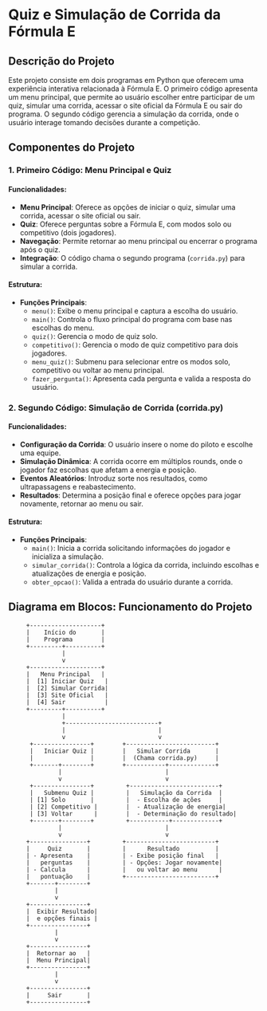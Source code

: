 # Quiz e Simulação de Corrida da Fórmula E

## Descrição do Projeto
Este projeto consiste em dois programas em Python que oferecem uma experiência interativa relacionada à Fórmula E. O primeiro código apresenta um menu principal, que permite ao usuário escolher entre participar de um quiz, simular uma corrida, acessar o site oficial da Fórmula E ou sair do programa. O segundo código gerencia a simulação da corrida, onde o usuário interage tomando decisões durante a competição.

## Componentes do Projeto

### 1. Primeiro Código: Menu Principal e Quiz
#### Funcionalidades:
- **Menu Principal**: Oferece as opções de iniciar o quiz, simular uma corrida, acessar o site oficial ou sair.
- **Quiz**: Oferece perguntas sobre a Fórmula E, com modos solo ou competitivo (dois jogadores).
- **Navegação**: Permite retornar ao menu principal ou encerrar o programa após o quiz.
- **Integração**: O código chama o segundo programa (`corrida.py`) para simular a corrida.

#### Estrutura:
- **Funções Principais**:
  - `menu()`: Exibe o menu principal e captura a escolha do usuário.
  - `main()`: Controla o fluxo principal do programa com base nas escolhas do menu.
  - `quiz()`: Gerencia o modo de quiz solo.
  - `competitivo()`: Gerencia o modo de quiz competitivo para dois jogadores.
  - `menu_quiz()`: Submenu para selecionar entre os modos solo, competitivo ou voltar ao menu principal.
  - `fazer_pergunta()`: Apresenta cada pergunta e valida a resposta do usuário.

### 2. Segundo Código: Simulação de Corrida (corrida.py)
#### Funcionalidades:
- **Configuração da Corrida**: O usuário insere o nome do piloto e escolhe uma equipe.
- **Simulação Dinâmica**: A corrida ocorre em múltiplos rounds, onde o jogador faz escolhas que afetam a energia e posição.
- **Eventos Aleatórios**: Introduz sorte nos resultados, como ultrapassagens e reabastecimento.
- **Resultados**: Determina a posição final e oferece opções para jogar novamente, retornar ao menu ou sair.

#### Estrutura:
- **Funções Principais**:
  - `main()`: Inicia a corrida solicitando informações do jogador e inicializa a simulação.
  - `simular_corrida()`: Controla a lógica da corrida, incluindo escolhas e atualizações de energia e posição.
  - `obter_opcao()`: Valida a entrada do usuário durante a corrida.

## Diagrama em Blocos: Funcionamento do Projeto

```plaintext
     +--------------------+
     |    Início do       |
     |    Programa        |
     +---------+----------+
               |
               v
     +--------------------+
     |   Menu Principal   |
     |  [1] Iniciar Quiz   |
     |  [2] Simular Corrida|
     |  [3] Site Oficial   |
     |  [4] Sair           |
     +---------+----------+
               |
               +--------------------------+
               |                          |
               v                          v
      +----------------+        +-------------------------+
      |   Iniciar Quiz |        |   Simular Corrida       |
      |                |        |  (Chama corrida.py)     |
      +-------+--------+        +-----------+-------------+
              |                             |
              v                             v
      +----------------+         +-------------------------+
      |   Submenu Quiz |         |   Simulação da Corrida  |
      | [1] Solo       |         |  - Escolha de ações     |
      | [2] Competitivo |        |  - Atualização de energia|
      | [3] Voltar      |        |  - Determinação do resultado|
      +-------+--------+         +-----------+-------------+
              |                             |
              v                             v
     +----------------+         +-------------------------+
     |     Quiz       |         |      Resultado          |
     | - Apresenta    |         | - Exibe posição final   |
     |   perguntas    |         | - Opções: Jogar novamente|
     | - Calcula      |         |   ou voltar ao menu      |
     |   pontuação    |         +-------------------------+
     +-------+--------+
             |
             v
     +----------------+
     |  Exibir Resultado|
     |  e opções finais |
     +----------------+
             |
             v
     +----------------+
     |  Retornar ao   |
     |  Menu Principal|
     +----------------+
             |
             v
     +----------------+
     |     Sair       |
     +----------------+

